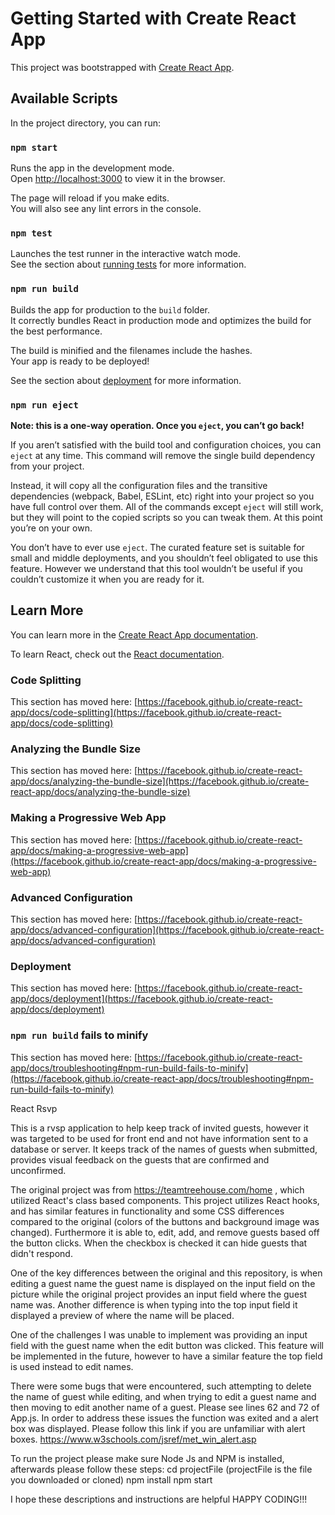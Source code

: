 # Getting Started with Create React App

This project was bootstrapped with [Create React App](https://github.com/facebook/create-react-app).

## Available Scripts

In the project directory, you can run:

### `npm start`

Runs the app in the development mode.\
Open [http://localhost:3000](http://localhost:3000) to view it in the browser.

The page will reload if you make edits.\
You will also see any lint errors in the console.

### `npm test`

Launches the test runner in the interactive watch mode.\
See the section about [running tests](https://facebook.github.io/create-react-app/docs/running-tests) for more information.

### `npm run build`

Builds the app for production to the `build` folder.\
It correctly bundles React in production mode and optimizes the build for the best performance.

The build is minified and the filenames include the hashes.\
Your app is ready to be deployed!

See the section about [deployment](https://facebook.github.io/create-react-app/docs/deployment) for more information.

### `npm run eject`

**Note: this is a one-way operation. Once you `eject`, you can’t go back!**

If you aren’t satisfied with the build tool and configuration choices, you can `eject` at any time. This command will remove the single build dependency from your project.

Instead, it will copy all the configuration files and the transitive dependencies (webpack, Babel, ESLint, etc) right into your project so you have full control over them. All of the commands except `eject` will still work, but they will point to the copied scripts so you can tweak them. At this point you’re on your own.

You don’t have to ever use `eject`. The curated feature set is suitable for small and middle deployments, and you shouldn’t feel obligated to use this feature. However we understand that this tool wouldn’t be useful if you couldn’t customize it when you are ready for it.

## Learn More

You can learn more in the [Create React App documentation](https://facebook.github.io/create-react-app/docs/getting-started).

To learn React, check out the [React documentation](https://reactjs.org/).

### Code Splitting

This section has moved here: [https://facebook.github.io/create-react-app/docs/code-splitting](https://facebook.github.io/create-react-app/docs/code-splitting)

### Analyzing the Bundle Size

This section has moved here: [https://facebook.github.io/create-react-app/docs/analyzing-the-bundle-size](https://facebook.github.io/create-react-app/docs/analyzing-the-bundle-size)

### Making a Progressive Web App

This section has moved here: [https://facebook.github.io/create-react-app/docs/making-a-progressive-web-app](https://facebook.github.io/create-react-app/docs/making-a-progressive-web-app)

### Advanced Configuration

This section has moved here: [https://facebook.github.io/create-react-app/docs/advanced-configuration](https://facebook.github.io/create-react-app/docs/advanced-configuration)

### Deployment

This section has moved here: [https://facebook.github.io/create-react-app/docs/deployment](https://facebook.github.io/create-react-app/docs/deployment)

### `npm run build` fails to minify

This section has moved here: [https://facebook.github.io/create-react-app/docs/troubleshooting#npm-run-build-fails-to-minify](https://facebook.github.io/create-react-app/docs/troubleshooting#npm-run-build-fails-to-minify)

React Rsvp

This is a rvsp application to help keep track of invited guests, however it was targeted to be used for front end and not have information sent to a database or server. It keeps track of the names of guests when submitted, provides visual feedback on the guests that are confirmed and unconfirmed.

The original project was from https://teamtreehouse.com/home , which utilized React's class based components. This project utilizes React hooks, and has similar features in functionality and some CSS differences compared to the original (colors of the buttons and background image was changed). Furthermore it is able to, edit, add, and remove guests based off the button clicks. When the checkbox is checked it can hide guests that didn't respond.

One of the key differences between the original and this repository, is when editing a guest name the guest name is displayed on the input field on the picture while the original project provides an input field where the guest name was. Another difference is when typing into the top input field it displayed a preview of where the name will be placed.

One of the challenges I was unable to implement was providing an input field with the guest name when the edit button was clicked. This feature will be implemented in the future, however to have a similar feature the top field is used instead to edit names.

There were some bugs that were encountered, such attempting to delete the name of guest while editing, and when trying to edit a guest name and then moving to edit another name of a guest. Please see lines 62 and 72 of App.js. In order to address these issues the function was exited and a alert box was displayed. Please follow this link if you are unfamiliar with alert boxes. https://www.w3schools.com/jsref/met_win_alert.asp

To run the project please make sure Node Js and NPM is installed, afterwards please follow these steps:
cd projectFile (projectFile is the file you downloaded or cloned)
npm install
npm start

I hope these descriptions and instructions are helpful HAPPY CODING!!!
